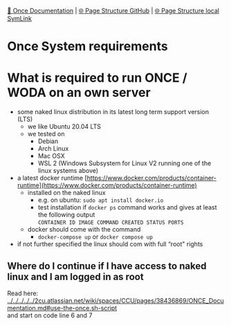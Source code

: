 [📁 Once Documentation](../once-documentation.md) | [🌐 Page Structure GitHub](/2cu.atlassian.net/wiki/spaces/CCU/pages/400000073/once-system-requirements.md) | [🌐 Page Structure local SymLink](./once-system-requirements.page.md)

# Once System requirements

# What is required to run ONCE / WODA on an own server

- some naked linux distribution in its latest long term support version (LTS)
  - we like Ubuntu 20.04 LTS
  - we tested on
    - Debian
    - Arch Linux
    - Mac OSX
    - WSL 2 (Windows Subsystem for Linux V2 running one of the linux systems above)
- a latest docker runtime [https://www.docker.com/products/container-runtime](https://www.docker.com/products/container-runtime)
  - installed on the naked linux
    - e.g. on ubuntu: `sudo apt install docker.io`
    - test installation if `docker ps` command works and gives at least the following output  
`CONTAINER ID IMAGE COMMAND CREATED STATUS PORTS`
  - docker should come with the command
    - `docker-compose up` or `docker compose up`
- if not further specified the linux should com with full “root" rights

## Where do I continue if I have access to naked linux and I am logged in as root

Read here: [../../../../../2cu.atlassian.net/wiki/spaces/CCU/pages/38436869/ONCE_Documentation.md#use-the-once.sh-script](../../../../../2cu.atlassian.net/wiki/spaces/CCU/pages/38436869/ONCE_Documentation.md#use-the-once.sh-script)  
and start on code line 6 and 7
